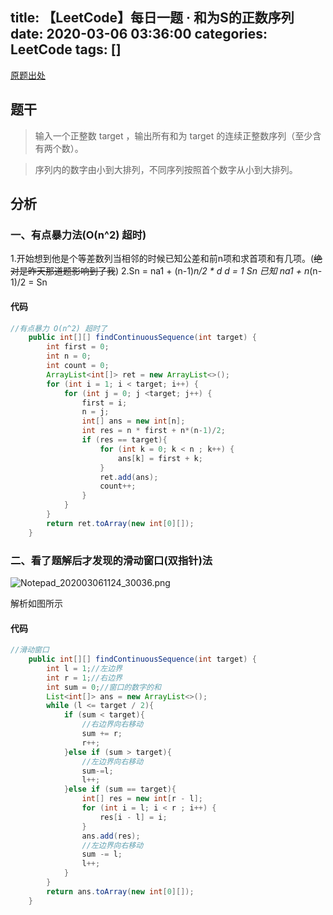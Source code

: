 title: 【LeetCode】每日一题 · 和为S的正数序列
date: 2020-03-06 03:36:00
categories: LeetCode
tags: []
---
[原题出处](https://leetcode-cn.com/problems/he-wei-sde-lian-xu-zheng-shu-xu-lie-lcof/ "原题出处")

## 题干
>输入一个正整数 target ，输出所有和为 target 的连续正整数序列（至少含有两个数）。

>序列内的数字由小到大排列，不同序列按照首个数字从小到大排列。

## 分析
### 一、有点暴力法(O(n^2) 超时)
1.开始想到他是个等差数列当相邻的时候已知公差和前n项和求首项和有几项。(~~绝对是昨天那道题影响到了我~~)
2.Sn = na1 + (n-1)*n/2 * d
d = 1 Sn 已知
na1 + n*(n-1)/2  = Sn

#### 代码
```java
//有点暴力 O(n^2) 超时了
    public int[][] findContinuousSequence(int target) {
        int first = 0;
        int n = 0;
        int count = 0;
        ArrayList<int[]> ret = new ArrayList<>();
        for (int i = 1; i < target; i++) {
            for (int j = 0; j <target; j++) {
                first = i;
                n = j;
                int[] ans = new int[n];
                int res = n * first + n*(n-1)/2;
                if (res == target){
                    for (int k = 0; k < n ; k++) {
                        ans[k] = first + k;
                    }
                    ret.add(ans);
                    count++;
                }
            }
        }
        return ret.toArray(new int[0][]);
    }
```
### 二、看了题解后才发现的滑动窗口(双指针)法
![Notepad_202003061124_30036.png](https://wangxblog.oss-cn-hangzhou.aliyuncs.com/usr/uploads/2020/03/805881467.png)

解析如图所示

#### 代码
```java
//滑动窗口
    public int[][] findContinuousSequence(int target) {
        int l = 1;//左边界
        int r = 1;//右边界
        int sum = 0;//窗口的数字的和
        List<int[]> ans = new ArrayList<>();
        while (l <= target / 2){
            if (sum < target){
                //右边界向右移动
                sum += r;
                r++;
            }else if (sum > target){
                //左边界向右移动
                sum-=l;
                l++;
            }else if (sum == target){
                int[] res = new int[r - l];
                for (int i = l; i < r ; i++) {
                    res[i - l] = i;
                }
                ans.add(res);
                //左边界向右移动
                sum -= l;
                l++;
            }
        }
        return ans.toArray(new int[0][]);
    }
```
